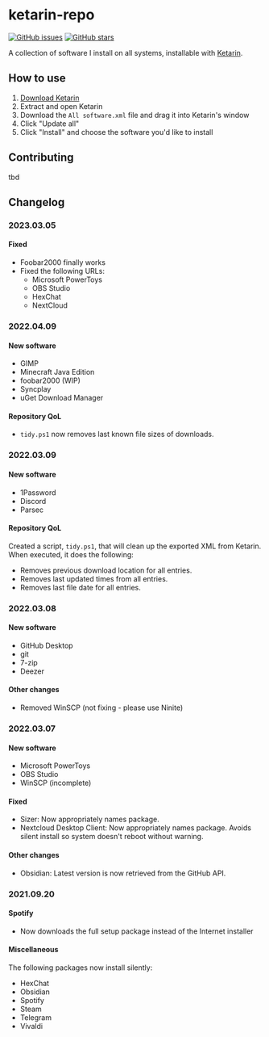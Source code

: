 # ketarin-repo

[![GitHub issues](https://img.shields.io/github/issues/yeenbean/ketarin-repo?style=for-the-badge)](https://github.com/yeenbean/ketarin-repo/issues) [![GitHub stars](https://img.shields.io/github/stars/yeenbean/ketarin-repo?style=for-the-badge)](https://github.com/yeenbean/ketarin-repo/stargazers)

A collection of software I install on all systems, installable with [Ketarin](https://ketarin.org).

## How to use

1. [Download Ketarin](https://ketarin.org/downloads/Ketarin/downloadzip.php)
2. Extract and open Ketarin
3. Download the `All software.xml` file and drag it into Ketarin's window
4. Click "Update all"
5. Click "Install" and choose the software you'd like to install

## Contributing

tbd

## Changelog

### 2023.03.05

#### Fixed

- Foobar2000 finally works
- Fixed the following URLs:
  - Microsoft PowerToys
  - OBS Studio
  - HexChat
  - NextCloud

### 2022.04.09

#### New software

- GIMP
- Minecraft Java Edition
- foobar2000 (WIP)
- Syncplay
- uGet Download Manager

#### Repository QoL

- `tidy.ps1` now removes last known file sizes of downloads.

### 2022.03.09

#### New software

- 1Password
- Discord
- Parsec

#### Repository QoL

Created a script, `tidy.ps1`, that will clean up the exported XML from Ketarin. When executed, it does the following:

- Removes previous download location for all entries.
- Removes last updated times from all entries.
- Removes last file date for all entries.

### 2022.03.08

#### New software

- GitHub Desktop
- git
- 7-zip
- Deezer

#### Other changes

- Removed WinSCP (not fixing - please use Ninite)

### 2022.03.07

#### New software

- Microsoft PowerToys
- OBS Studio
- WinSCP (incomplete)

#### Fixed

- Sizer: Now appropriately names package.
- Nextcloud Desktop Client: Now appropriately names package. Avoids silent install so system doesn't reboot without warning.

#### Other changes

- Obsidian: Latest version is now retrieved from the GitHub API.

### 2021.09.20

#### Spotify

- Now downloads the full setup package instead of the Internet installer

#### Miscellaneous

The following packages now install silently:

- HexChat
- Obsidian
- Spotify
- Steam
- Telegram
- Vivaldi
